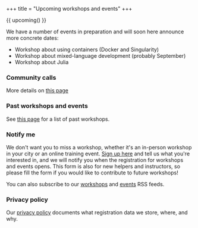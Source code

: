 +++
title = "Upcoming workshops and events"
+++

{{ upcoming() }}

We have a number of events in preparation and will soon here announce more
concrete dates:
- Workshop about using containers (Docker and Singularity)
- Workshop about mixed-language development (probably September)
- Workshop about Julia


### Community calls

More details on [this page](/about/meeting-minutes/)


### Past workshops and events

See [this page](/workshops/past/) for a list of past workshops.


### Notify me

We don't want you to miss a workshop, whether it's an in-person
workshop in your city or an online training event. [Sign up
here](https://indico.neic.no/event/135/surveys/36) and tell us what
you're interested in, and we will notify you when the registration for
workshops and events opens. This form is also for new
helpers and instructors, so please fill the form if you would like to
contribute to future workshops!

You can also subscribe to our [workshops](/feed-workshops/) and
[events](/feed-events/) RSS feeds.


### Privacy policy

Our [privacy policy](/privacy-policy/)
documents what registration data we store, where, and why.
